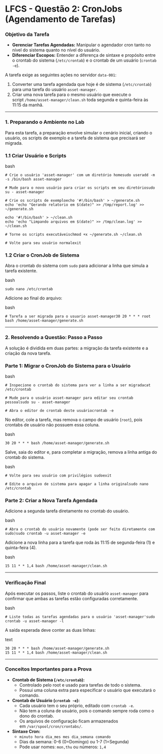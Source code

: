 # **LFCS - Questão 2: CronJobs (Agendamento de Tarefas)**

### **Objetivo da Tarefa**

- **Gerenciar Tarefas Agendadas:** Manipular o agendador cron tanto no nível do sistema quanto no nível do usuário.
- **Diferenciar Escopos:** Entender a diferença de sintaxe e propósito entre o crontab do sistema (`/etc/crontab`) e o crontab de um usuário (`crontab -e`).

A tarefa exige as seguintes ações no servidor `data-001`:

1. Converter uma tarefa agendada que hoje é de sistema (`/etc/crontab`) para uma tarefa do usuário `asset-manager`.
2. Criar uma nova tarefa para o mesmo usuário que execute o script `/home/asset-manager/clean.sh` toda segunda e quinta-feira às 11:15 da manhã.

---

### **1. Preparando o Ambiente no Lab**

Para esta tarefa, a preparação envolve simular o cenário inicial, criando o usuário, os scripts de exemplo e a tarefa de sistema que precisará ser migrada.

### **1.1 Criar Usuário e Scripts**

bash

```
# Crie o usuário 'asset-manager' com um diretório homesudo useradd -m -s /bin/bash asset-manager

# Mude para o novo usuário para criar os scripts em seu diretóriosudo su - asset-manager

# Crie os scripts de exemploecho '#!/bin/bash' > ~/generate.sh
echo 'echo "Gerando relatorio em $(date)" >> /tmp/report.log' >> ~/generate.sh

echo '#!/bin/bash' > ~/clean.sh
echo 'echo "Limpando arquivos em $(date)" >> /tmp/clean.log' >> ~/clean.sh

# Torne os scripts executáveischmod +x ~/generate.sh ~/clean.sh

# Volte para seu usuário normalexit
```

### **1.2 Criar o CronJob de Sistema**

Abra o crontab do sistema com `sudo` para adicionar a linha que simula a tarefa existente.

bash

```
sudo nano /etc/crontab
```

Adicione ao final do arquivo:

bash

```
# Tarefa a ser migrada para o usuario asset-manager30 20 * * * root bash /home/asset-manager/generate.sh
```

---

### **2. Resolvendo a Questão: Passo a Passo**

A solução é dividida em duas partes: a migração da tarefa existente e a criação da nova tarefa.

### **Parte 1: Migrar o CronJob do Sistema para o Usuário**

bash

```
# Inspecione o crontab do sistema para ver a linha a ser migradacat /etc/crontab

# Mude para o usuário asset-manager para editar seu crontab pessoalsudo su - asset-manager

# Abra o editor de crontab deste usuáriocrontab -e
```

No editor, cole a tarefa, mas remova o campo de usuário (`root`), pois crontabs de usuário não possuem essa coluna.

bash

```
30 20 * * * bash /home/asset-manager/generate.sh
```

Salve, saia do editor e, para completar a migração, remova a linha antiga do crontab do sistema.

bash

```
# Volte para seu usuário com privilégios sudoexit

# Edite o arquivo de sistema para apagar a linha originalsudo nano /etc/crontab
```

### **Parte 2: Criar a Nova Tarefa Agendada**

Adicione a segunda tarefa diretamente no crontab do usuário.

bash

```
# Abra o crontab do usuário novamente (pode ser feito diretamente com sudo)sudo crontab -u asset-manager -e
```

Adicione a nova linha para a tarefa que roda às 11:15 de segunda-feira (1) e quinta-feira (4).

bash

```
15 11 * * 1,4 bash /home/asset-manager/clean.sh
```

---

### **Verificação Final**

Após executar os passos, liste o crontab do usuário `asset-manager` para confirmar que ambas as tarefas estão configuradas corretamente.

bash

```
# Liste todas as tarefas agendadas para o usuário 'asset-manager'sudo crontab -u asset-manager -l
```

A saída esperada deve conter as duas linhas:

text

```
30 20 * * * bash /home/asset-manager/generate.sh
15 11 * * 1,4 bash /home/asset-manager/clean.sh
```

---

### **Conceitos Importantes para a Prova**

- **Crontab de Sistema (`/etc/crontab`):**
    - Controlado pelo root e usado para tarefas de todo o sistema.
    - Possui uma coluna extra para especificar o usuário que executará o comando.
- **Crontab de Usuário (`crontab -e`):**
    - Cada usuário tem o seu próprio, editado com `crontab -e`.
    - Não tem a coluna de usuário, pois o comando sempre roda como o dono do crontab.
    - Os arquivos de configuração ficam armazenados em `/var/spool/cron/crontabs/`.
- **Sintaxe Cron:**
    - `minuto hora dia_mes mes dia_semana comando`
    - Dias da semana: 0-6 (0=Domingo) ou 1-7 (1=Segunda)
    - Pode usar nomes: `mon,thu` ou números: `1,4`
